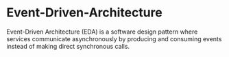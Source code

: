 # Event-Driven-Architecture
Event-Driven Architecture (EDA) is a software design pattern where services communicate asynchronously by producing and consuming events instead of making direct synchronous calls.
